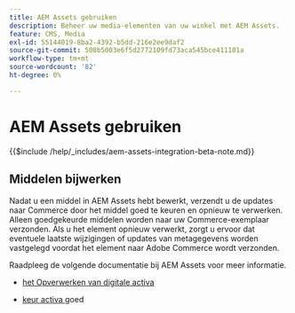 ```yaml
---
title: AEM Assets gebruiken
description: Beheer uw media-elementen van uw winkel met AEM Assets.
feature: CMS, Media
exl-id: 55144019-8ba2-4392-b5dd-216e2ee9daf2
source-git-commit: 508b5003e6f5d2772109fd73aca545bce411101a
workflow-type: tm+mt
source-wordcount: '82'
ht-degree: 0%

---
```


# AEM Assets gebruiken

{{$include /help/_includes/aem-assets-integration-beta-note.md}}

<!--In ACAP-844, this topic was linked to from the Commerce Admin products images and videos when the Assets integration is enabled. If the URL to the topic changes, be sure to add a redirect.-->

## Middelen bijwerken

Nadat u een middel in AEM Assets hebt bewerkt, verzendt u de updates naar Commerce door het middel goed te keuren en opnieuw te verwerken. Alleen goedgekeurde middelen worden naar uw Commerce-exemplaar verzonden. Als u het element opnieuw verwerkt, zorgt u ervoor dat eventuele laatste wijzigingen of updates van metagegevens worden vastgelegd voordat het element naar Adobe Commerce wordt verzonden.

Raadpleeg de volgende documentatie bij AEM Assets voor meer informatie.

- [ het Opverwerken van digitale activa ](https://experienceleague.adobe.com/en/docs/experience-manager-cloud-service/content/assets/manage/reprocessing)

- [ keur activa ](https://experienceleague.adobe.com/en/docs/experience-manager-cloud-service/content/assets/dynamicmedia/dynamic-media-open-apis/approve-assets) goed
